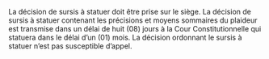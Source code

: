 La décision de sursis à statuer doit être prise sur le siège.
La décision de sursis à statuer contenant les précisions et moyens sommaires du plaideur est transmise dans un délai de huit (08) jours à la Cour Constitutionnelle qui statuera dans le délai d’un (01) mois.
La décision ordonnant le sursis à statuer n’est pas susceptible d’appel.